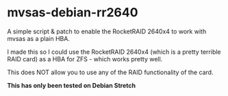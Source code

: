# mvsas-debian-rr2640

A simple script &amp; patch to enable the RocketRAID 2640x4 to work with mvsas as a plain HBA.

I made this so I could use the RocketRAID 2640x4 (which is a pretty terrible RAID card) as a HBA for ZFS - which works pretty well.

This does NOT allow you to use any of the RAID functionality of the card.

**This has only been tested on Debian Stretch**
